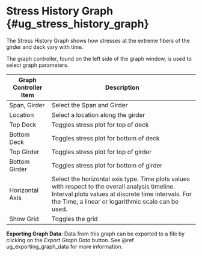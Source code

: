 Stress History Graph {#ug_stress_history_graph}
==============================================
The Stress History Graph shows how stresses at the extreme fibers of the girder and deck vary with time.

The graph controller, found on the left side of the graph window, is used to select graph parameters.

Graph Controller Item | Description
-----|-------------
Span, Girder | Select the Span and Girder
Location | Select a location along the girder
Top Deck | Toggles stress plot for top of deck
Bottom Deck | Toggles stress plot for bottom of deck
Top Girder | Toggles stress plot for top of girder
Bottom Girder | Toggles stress plot for bottom of girder
Horizontal Axis | Select the horizontal axis type. Time plots values with respect to the overall analysis timeline. Interval plots values at discrete time intervals. For the Time, a linear or logarithmic scale can be used.
Show Grid | Toggles the grid 

**Exporting Graph Data**: Data from this graph can be exported to a file by clicking on the *Export Graph Data* button. See @ref ug_exporting_graph_data for more information.
